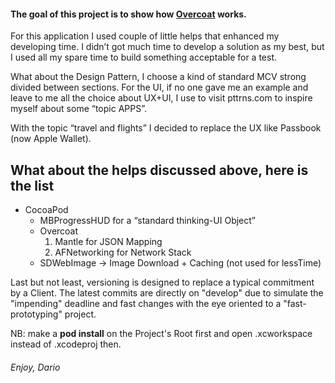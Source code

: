 #### The goal of this project is to show how [Overcoat](https://github.com/Overcoat/Overcoat) works. 

For this application I used couple of little helps that enhanced my developing time.
I didn’t got much time to develop a solution as my best, but I used all my spare time to build something acceptable for a test.

What about the Design Pattern, I choose a kind of standard MCV strong divided between sections.
For the UI, if no one gave me an example and leave to me all the choice about UX+UI, I use to visit pttrns.com to inspire myself about some “topic APPS”.

With the topic “travel and flights” I decided to replace the UX like Passbook (now Apple Wallet).
## What about the helps discussed above, here is the list
+ CocoaPod 
    * MBProgressHUD for a “standard  thinking-UI Object”
    * Overcoat
        1. Mantle for JSON Mapping
        2. AFNetworking for Network Stack
    * SDWebImage -> Image Download + Caching (not used for lessTime)

Last but not least, versioning is designed to replace a typical commitment by a Client.
The latest  commits are directly on "develop" due to simulate the "impending" deadline and fast changes with the eye oriented to a "fast-prototyping" project.

NB: make a **pod install** on the Project's Root first and open .xcworkspace instead of .xcodeproj then. 

###### Enjoy, Dario
